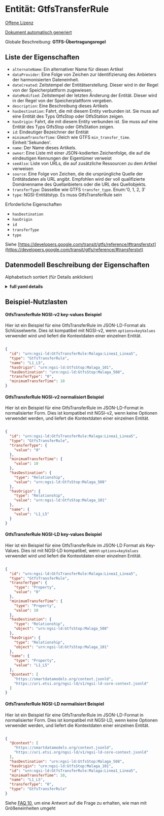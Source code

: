 Entität: GtfsTransferRule  
=========================  
[Offene Lizenz](https://github.com/smart-data-models//dataModel.UrbanMobility/blob/master/GtfsTransferRule/LICENSE.md)  
[Dokument automatisch generiert](https://docs.google.com/presentation/d/e/2PACX-1vTs-Ng5dIAwkg91oTTUdt8ua7woBXhPnwavZ0FxgR8BsAI_Ek3C5q97Nd94HS8KhP-r_quD4H0fgyt3/pub?start=false&loop=false&delayms=3000#slide=id.gb715ace035_0_60)  
Globale Beschreibung: **GTFS-Übertragungsregel**  

## Liste der Eigenschaften  

- `alternateName`: Ein alternativer Name für diesen Artikel  - `dataProvider`: Eine Folge von Zeichen zur Identifizierung des Anbieters der harmonisierten Dateneinheit.  - `dateCreated`: Zeitstempel der Entitätserstellung. Dieser wird in der Regel von der Speicherplattform zugewiesen.  - `dateModified`: Zeitstempel der letzten Änderung der Entität. Dieser wird in der Regel von der Speicherplattform vergeben.  - `description`: Eine Beschreibung dieses Artikels  - `hasDestination`: Fahrt, die mit diesem Entity verbunden ist. Sie muss auf eine Entität des Typs GtfsStop oder GtfsStation zeigen.  - `hasOrigin`: Fahrt, die mit diesem Entity verbunden ist. Sie muss auf eine Entität des Typs GtfsStop oder GtfsStation zeigen.  - `id`: Eindeutiger Bezeichner der Entität  - `minimumTransferTime`: Gleich wie GTFS `min_transfer_time`. Einheit:'Sekunden'.  - `name`: Der Name dieses Artikels.  - `owner`: Eine Liste mit einer JSON-kodierten Zeichenfolge, die auf die eindeutigen Kennungen der Eigentümer verweist  - `seeAlso`: Liste von URLs, die auf zusätzliche Ressourcen zu dem Artikel verweisen  - `source`: Eine Folge von Zeichen, die die ursprüngliche Quelle der Entitätsdaten als URL angibt. Empfohlen wird der voll qualifizierte Domänenname des Quellanbieters oder die URL des Quellobjekts.  - `transferType`: Dasselbe wie GTFS `transfer_type`. Enum:'0, 1, 2, 3'  - `type`: NGSI-Entitätstyp. Es muss GtfsTransferRule sein    
Erforderliche Eigenschaften  
- `hasDestination`  - `hasOrigin`  - `id`  - `transferType`  - `type`    
Siehe [https://developers.google.com/transit/gtfs/reference/#transferstxt](https://developers.google.com/transit/gtfs/reference/#transferstxt)  
## Datenmodell Beschreibung der Eigenschaften  
Alphabetisch sortiert (für Details anklicken)  
<details><summary><strong>full yaml details</strong></summary>    
```yaml  
GtfsTransferRule:    
  description: 'GTFS Transfer Rule'    
  properties:    
    alternateName:    
      description: 'An alternative name for this item'    
      type: string    
      x-ngsi:    
        type: Property    
    dataProvider:    
      description: 'A sequence of characters identifying the provider of the harmonised data entity.'    
      type: string    
      x-ngsi:    
        type: Property    
    dateCreated:    
      description: 'Entity creation timestamp. This will usually be allocated by the storage platform.'    
      format: date-time    
      type: string    
      x-ngsi:    
        type: Property    
    dateModified:    
      description: 'Timestamp of the last modification of the entity. This will usually be allocated by the storage platform.'    
      format: date-time    
      type: string    
      x-ngsi:    
        type: Property    
    description:    
      description: 'A description of this item'    
      type: string    
      x-ngsi:    
        type: Property    
    hasDestination:    
      anyOf:    
        - description: 'Property. Identifier format of any NGSI entity'    
          maxLength: 256    
          minLength: 1    
          pattern: ^[\w\-\.\{\}\$\+\*\[\]`|~^@!,:\\]+$    
          type: string    
        - description: 'Property. Identifier format of any NGSI entity'    
          format: uri    
          type: string    
      description: 'Trip associated to this Entity. It shall point to an Entity of type GtfsStop or GtfsStation'    
      x-ngsi:    
        model: http://schema.org/URL    
        type: Relationship    
    hasOrigin:    
      anyOf:    
        - description: 'Property. Identifier format of any NGSI entity'    
          maxLength: 256    
          minLength: 1    
          pattern: ^[\w\-\.\{\}\$\+\*\[\]`|~^@!,:\\]+$    
          type: string    
        - description: 'Property. Identifier format of any NGSI entity'    
          format: uri    
          type: string    
      description: 'Trip associated to this Entity. It shall point to an Entity of type GtfsStop or GtfsStation'    
      x-ngsi:    
        model: http://schema.org/URL    
        type: Relationship    
    id:    
      anyOf: &gtfstransferrule_-_properties_-_owner_-_items_-_anyof    
        - description: 'Property. Identifier format of any NGSI entity'    
          maxLength: 256    
          minLength: 1    
          pattern: ^[\w\-\.\{\}\$\+\*\[\]`|~^@!,:\\]+$    
          type: string    
        - description: 'Property. Identifier format of any NGSI entity'    
          format: uri    
          type: string    
      description: 'Unique identifier of the entity'    
      x-ngsi:    
        type: Property    
    minimumTransferTime:    
      description: 'Same as GTFS `min_transfer_time`. Unit:''seconds'''    
      minValue: 1    
      type: integer    
      x-ngsi:    
        model: https://schema.org/Integer    
        type: Property    
    name:    
      description: 'The name of this item.'    
      type: string    
      x-ngsi:    
        type: Property    
    owner:    
      description: 'A List containing a JSON encoded sequence of characters referencing the unique Ids of the owner(s)'    
      items:    
        anyOf: *gtfstransferrule_-_properties_-_owner_-_items_-_anyof    
        description: 'Property. Unique identifier of the entity'    
      type: array    
      x-ngsi:    
        type: Property    
    seeAlso:    
      description: 'list of uri pointing to additional resources about the item'    
      oneOf:    
        - items:    
            format: uri    
            type: string    
          minItems: 1    
          type: array    
        - format: uri    
          type: string    
      x-ngsi:    
        type: Property    
    source:    
      description: 'A sequence of characters giving the original source of the entity data as a URL. Recommended to be the fully qualified domain name of the source provider, or the URL to the source object.'    
      type: string    
      x-ngsi:    
        type: Property    
    transferType:    
      description: 'Same as GTFS `transfer_type`. Enum:''0, 1, 2, 3'''    
      enum:    
        - 0    
        - 1    
        - 2    
        - 3    
      type: string    
      x-ngsi:    
        model: https://schema.org/Text    
        type: Property    
    type:    
      description: 'NGSI Entity type. It has to be GtfsTransferRule'    
      enum:    
        - GtfsTransferRule    
      type: string    
      x-ngsi:    
        type: Property    
  required:    
    - id    
    - type    
    - hasOrigin    
    - hasDestination    
    - transferType    
  type: object    
```  
</details>    
## Beispiel-Nutzlasten  
#### GtfsTransferRule NGSI-v2 key-values Beispiel  
Hier ist ein Beispiel für eine GtfsTransferRule im JSON-LD-Format als Schlüsselwerte. Dies ist kompatibel mit NGSI-v2, wenn `options=keyValues` verwendet wird und liefert die Kontextdaten einer einzelnen Entität.  
```json  
{  
  "id": "urn:ngsi-ld:GtfsTransferRule:Malaga:Linea1_Linea5",  
  "type": "GtfsTransferRule",  
  "name": "L1_L5",  
  "hasOrigin": "urn:ngsi-ld:GtfsStop:Malaga_101",  
  "hasDestination": "urn:ngsi-ld:GtfsStop:Malaga_508",  
  "transferType": "0",  
  "minimumTransferTime": 10  
}  
```  
#### GtfsTransferRule NGSI-v2 normalisiert Beispiel  
Hier ist ein Beispiel für eine GtfsTransferRule im JSON-LD-Format in normalisierter Form. Dies ist kompatibel mit NGSI-v2, wenn keine Optionen verwendet werden, und liefert die Kontextdaten einer einzelnen Entität.  
```json  
{  
  "id": "urn:ngsi-ld:GtfsTransferRule:Malaga:Linea1_Linea5",  
  "type": "GtfsTransferRule",  
  "transferType": {  
    "value": "0"  
  },  
  "minimumTransferTime": {  
    "value": 10  
  },  
  "hasDestination": {  
    "type": "Relationship",  
    "value": "urn:ngsi-ld:GtfsStop:Malaga_508"  
  },  
  "hasOrigin": {  
    "type": "Relationship",  
    "value": "urn:ngsi-ld:GtfsStop:Malaga_101"  
  },  
  "name": {  
    "value": "L1_L5"  
  }  
}  
```  
#### GtfsTransferRule NGSI-LD key-values Beispiel  
Hier ist ein Beispiel für eine GtfsTransferRule im JSON-LD Format als Key-Values. Dies ist mit NGSI-LD kompatibel, wenn `options=keyValues` verwendet wird und liefert die Kontextdaten einer einzelnen Entität.  
```json  
{  
  "id": "urn:ngsi-ld:GtfsTransferRule:Malaga:Linea1_Linea5",  
  "type": "GtfsTransferRule",  
  "transferType": {  
    "type": "Property",  
    "value": "0"  
  },  
  "minimumTransferTime": {  
    "type": "Property",  
    "value": 10  
  },  
  "hasDestination": {  
    "type": "Relationship",  
    "object": "urn:ngsi-ld:GtfsStop:Malaga_508"  
  },  
  "hasOrigin": {  
    "type": "Relationship",  
    "object": "urn:ngsi-ld:GtfsStop:Malaga_101"  
  },  
  "name": {  
    "type": "Property",  
    "value": "L1_L5"  
  },  
  "@context": [  
    "https://smartdatamodels.org/context.jsonld",  
    "https://uri.etsi.org/ngsi-ld/v1/ngsi-ld-core-context.jsonld"  
  ]  
}  
```  
#### GtfsTransferRule NGSI-LD normalisiert Beispiel  
Hier ist ein Beispiel für eine GtfsTransferRule im JSON-LD-Format in normalisierter Form. Dies ist kompatibel mit NGSI-LD, wenn keine Optionen verwendet werden, und liefert die Kontextdaten einer einzelnen Entität.  
```json  
{  
  "@context": [  
    "https://smartdatamodels.org/context.jsonld",  
    "https://uri.etsi.org/ngsi-ld/v1/ngsi-ld-core-context.jsonld"  
  ],  
  "hasDestination": "urn:ngsi-ld:GtfsStop:Malaga_508",  
  "hasOrigin": "urn:ngsi-ld:GtfsStop:Malaga_101",  
  "id": "urn:ngsi-ld:GtfsTransferRule:Malaga:Linea1_Linea5",  
  "minimumTransferTime": 10,  
  "name": "L1_L5",  
  "transferType": "0",  
  "type": "GtfsTransferRule"  
}  
```  

Siehe [FAQ 10](https://smartdatamodels.org/index.php/faqs/), um eine Antwort auf die Frage zu erhalten, wie man mit Größeneinheiten umgeht
